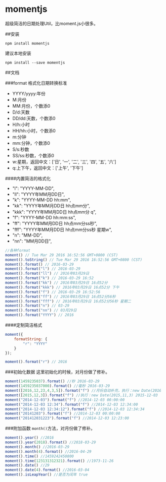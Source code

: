 # momentjs
超级简洁的日期处理Util，比moment.js小很多。

##安装
```
npm install momentjs
```
建议本地安装

```
npm install --save momentjs
```
##文档

###format
格式化日期转换标准
- YYYY/yyyy:年份
- M:月份
- MM:月份，个数添0
- D/d:天数
- DD/dd:天数，个数添0
- H/h:小时
- HH/hh:小时，个数添0
- m:分钟
- mm:分钟，个数添0
- S/s:秒数
- SS/ss:秒数，个数添0
- w:星期，返回中文：['日', '一', '二', '三', '四', '五', '六']
- q:上下午，返回中文：['上午', '下午']

####内置简洁的格式化
- "l": "YYYY-MM-DD",
- "ll": "YYYY年MM月DD日",
- "k": "YYYY-MM-DD hh:mm",
- "kk": "YYYY年MM月DD日 hh点mm分",
- "kkk": "YYYY年MM月DD日 hh点mm分 q",
- "f": "YYYY-MM-DD hh:mm:ss",
- "ff": "YYYY年MM月DD日 hh点mm分ss秒",
- "fff": "YYYY年MM月DD日 hh点mm分ss秒 星期w",
- "n": "MM-DD",
- "nn": "MM月DD日",

```javascript
//各种format
moment() // Tue Mar 29 2016 16:52:56 GMT+0800 (CST)
moment().toString() // Tue Mar 29 2016 16:52:56 GMT+0800 (CST)
moment().format() // 2016-03-29
moment().format("l") // 2016-03-29
moment().format("ll") // 2016年03月29日
moment().format("k") // 2016-03-29 16:52
moment().format("kk") // 2016年03月29日 16点52分
moment().format("kkk") // 2016年03月29日 16点52分 下午
moment().format("f") // 2016-03-29 16:52:56
moment().format("ff") // 2016年03月29日 16点52分56秒
moment().format("fff") // 2016年03月29日 16点52分56秒 星期二
moment().format("n") // 03-29
moment().format("nn") // 03月29日
moment().format("YYYY") // 2016
```
####定制简洁格式

```javascript
moment({
    formatString: {
        "r": "YYYY"
    }
});

moment().format("r") // 2016

```
###初始化数据
这里初始化的时候，对月份做了修补。

```javascript
moment(1459235037).format() //秒 2016-03-29
moment(1459235037000).format() //毫秒 2016-03-29
moment([2016,12,23,4,3,5]).format("f") //月份自动补充，执行：new Date(2016,11,23,4,3,5) 2016-12-23 04:03:05
moment([2015,12,3]).format("f") //执行：new Date(2015,11,3) 2015-12-03
moment("2014-12-03").format("f") //2014-12-03 00:00:00
moment("2014-12-03 12:34").format("f") //2014-12-03 12:34:00
moment("2014-12-03 12:34:12").format("f") //2014-12-03 12:34:34
moment("20141203").format("f") //2014-12-03 00:00:00
moment("201412031223").format("f") //2014-12-03 12:23:00
```

###附加函数
`month()`方法，对月份做了修补。

```javascript
moment().year() //2016
moment().year(2018).format() //2018-03-29
moment().month() //2016-03-29
moment().month(4).format() //2016-04-29
moment().time() //1459242450800
moment().time(123131312321).format() //1973-11-26
moment().date() //29
moment().date(4).format() //2016-03-04
moment().isLeapYear() //是否为闰年 true
```


